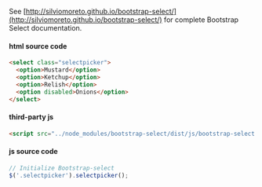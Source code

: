 See [http://silviomoreto.github.io/bootstrap-select/](http://silviomoreto.github.io/bootstrap-select/) for complete Bootstrap Select documentation.

#### html source code
```html
<select class="selectpicker">
  <option>Mustard</option>
  <option>Ketchup</option>
  <option>Relish</option>
  <option disabled>Onions</option>
</select>
```

#### third-party js
```html
<script src="../node_modules/bootstrap-select/dist/js/bootstrap-select.min.js"></script>
```

#### js source code
```js
// Initialize Bootstrap-select
$('.selectpicker').selectpicker();
```